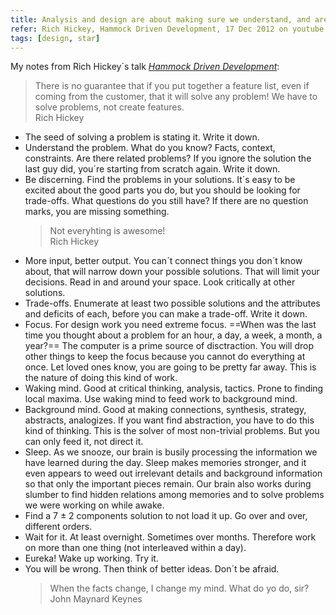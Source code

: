 ```yaml
---
title: Analysis and design are about making sure we understand, and are solving, problems
refer: Rich Hickey, Hammock Driven Development, 17 Dec 2012 on youtube
tags: [design, star]
---
```

My notes from Rich Hickey´s talk <cite><a href="https://youtu.be/f84n5oFoZBc">Hammock Driven Development</a></cite>:

<blockquote>There is no guarantee that if you put together a feature list, even if coming from the customer, that it will solve any problem! We have to solve problems, not create features. 
<footer>Rich Hickey</footer>
</blockquote>

- The seed of solving a problem is stating it. Write it down.
- Understand the problem. What do you know? Facts, context, constraints. Are there related problems? If you ignore the solution the last guy did, you´re starting from scratch again. Write it down.
- Be discerning. Find the problems in your solutions. It´s easy to be excited about the good parts you do, but you should be looking for trade-offs. What questions do you still have? If there are no question marks, you are missing something.
	<blockquote>Not everyhting is awesome!<footer>Rich Hickey</footer></blockquote>
- More input, better output. You can´t connect things you don´t know about, that will narrow down your possible solutions. That will limit your decisions. Read in and around your space. Look critically at other solutions.
- Trade-offs. Enumerate at least two possible solutions and the attributes and deficits of each, before you can make a trade-off. Write it down.
- Focus. For design work you need extreme focus. ==When was the last time you thought about a problem for an hour, a day, a week, a month, a year?== The computer is a prime source of disctraction. You will drop other things to keep the focus because you cannot do everything at once. Let loved ones know, you are going to be pretty far away. This is the nature of doing this kind of work.
- Waking mind. Good at critical thinking, analysis, tactics. Prone to finding local maxima. Use waking mind to feed work to background mind. 
- Background mind. Good at making connections, synthesis, strategy, abstracts, analogizes. If you want find abstraction, you have to do this kind of thinking. This is the solver of most non-trivial problems. But you can only feed it, not direct it.
- Sleep. As we snooze, our brain is busily processing the information we have learned during the day. Sleep makes memories stronger, and it even appears to weed out irrelevant details and background information so that only the important pieces remain. Our brain also works during slumber to find hidden relations among memories and to solve problems we were working on while awake.
- Find a 7 ± 2 components solution to not load it up. Go over and over, different orders.
- Wait for it. At least overnight. Sometimes over months. Therefore work on more than one thing (not interleaved within a day).
- Eureka! Wake up working. Try it. 
- You will be wrong. Then think of better ideas. Don´t be afraid.
	<blockquote>When the facts change, I change my mind. What do yo do, sir?<footer>John Maynard Keynes</footer></blockquote>
